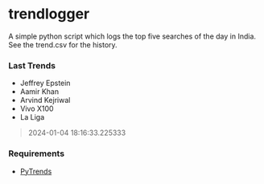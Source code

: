 # trendlogger
A simple python script which logs the top five searches of the day in India.<br>See the trend.csv for the history.<br>

<!-- Last Trends -->
### Last Trends
* Jeffrey Epstein
* Aamir Khan
* Arvind Kejriwal
* Vivo X100
* La Liga
> 2024-01-04 18:16:33.225333

<!-- Requirements -->
### Requirements
* [PyTrends](https://github.com/dreyco676/pytrends)
